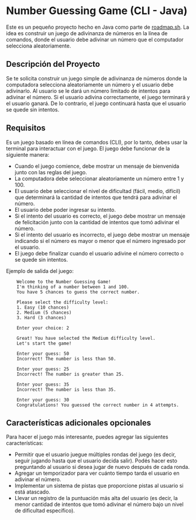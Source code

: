 # Number Guessing Game (CLI - Java)

Este es un pequeño proyecto hecho en Java como parte de [roadmap.sh](https://roadmap.sh/projects/number-guessing-game). La idea es construir un juego de adivinanza de números en la línea de comandos, donde el usuario debe adivinar un número que el computador selecciona aleatoriamente.

## Descripción del Proyecto
Se te solicita construir un juego simple de adivinanza de números donde la computadora selecciona aleatoriamente un número y el usuario debe adivinarlo. Al usuario se le dará un número limitado de intentos para adivinar el número. Si el usuario adivina correctamente, el juego terminará y el usuario ganará. De lo contrario, el juego continuará hasta que el usuario se quede sin intentos.

## Requisitos
Es un juego basado en línea de comandos (CLI), por lo tanto, debes usar la terminal para interactuar con el juego. El juego debe funcionar de la siguiente manera:
* Cuando el juego comience, debe mostrar un mensaje de bienvenida junto con las reglas del juego.
* La computadora debe seleccionar aleatoriamente un número entre 1 y 100.
* El usuario debe seleccionar el nivel de dificultad (fácil, medio, difícil) que determinará la cantidad de intentos que tendrá para adivinar el número.
* El usuario debe poder ingresar su intento.
* Si el intento del usuario es correcto, el juego debe mostrar un mensaje de felicitación junto con la cantidad de intentos que tomó adivinar el número.
* Si el intento del usuario es incorrecto, el juego debe mostrar un mensaje indicando si el número es mayor o menor que el número ingresado por el usuario.
* El juego debe finalizar cuando el usuario adivine el número correcto o se quede sin intentos.

Ejemplo de salida del juego:

```shell
    Welcome to the Number Guessing Game!
    I'm thinking of a number between 1 and 100.
    You have 5 chances to guess the correct number.
    
    Please select the difficulty level:
    1. Easy (10 chances)
    2. Medium (5 chances)
    3. Hard (3 chances)
    
    Enter your choice: 2
    
    Great! You have selected the Medium difficulty level.
    Let's start the game!
    
    Enter your guess: 50
    Incorrect! The number is less than 50.
    
    Enter your guess: 25
    Incorrect! The number is greater than 25.
    
    Enter your guess: 35
    Incorrect! The number is less than 35.
    
    Enter your guess: 30
    Congratulations! You guessed the correct number in 4 attempts.
```

## Características adicionales opcionales
Para hacer el juego más interesante, puedes agregar las siguientes características:

* Permitir que el usuario juegue múltiples rondas del juego (es decir, seguir jugando hasta que el usuario decida salir). Podés hacer esto preguntando al usuario si desea jugar de nuevo después de cada ronda.
* Agregar un temporizador para ver cuánto tiempo tarda el usuario en adivinar el número.
* Implementar un sistema de pistas que proporcione pistas al usuario si está atascado.
* Llevar un registro de la puntuación más alta del usuario (es decir, la menor cantidad de intentos que tomó adivinar el número bajo un nivel de dificultad específico).